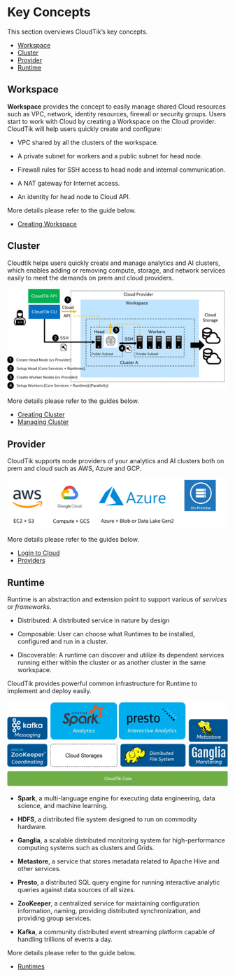 # Key Concepts

This section overviews CloudTik’s key concepts. 

- [Workspace](#workspace)
- [Cluster](#cluster)
- [Provider](#provider)
- [Runtime](#runtime)

## Workspace

**Workspace** provides the concept to easily manage shared Cloud resources such as VPC, network, identity resources, 
firewall or security groups. Users start to work with Cloud by creating a Workspace on the Cloud provider.
CloudTik will help users quickly create and configure: 

-  VPC shared by all the clusters of the workspace. 

-  A private subnet for workers and a public subnet for head node. 

-  Firewall rules for SSH access to head node and internal communication. 

-  A NAT gateway for Internet access. 

-  An identity for head node to Cloud API. 

More details please refer to the guide below.

* [Creating Workspace](./creating-workspace.md)


## Cluster

Cloudtik helps users quickly create and manage analytics and AI clusters, 
which enables adding or removing compute, storage, and network services easily to meet the demands on prem and cloud providers.

![](../../image/cluster-architecture.png)

More details please refer to the guides below.

* [Creating Cluster](./creating-cluster.md)
* [Managing Cluster](./managing-cluster.md)

## Provider

CloudTik supports node providers of your analytics and AI clusters both on prem and cloud such as AWS, Azure and GCP.

![](../../image/provider.png)

More details please refer to the guides below.

* [Login to Cloud](./login-to-cloud.md)
* [Providers](../Reference/providers.md)


## Runtime

Runtime is an abstraction and extension point to support various of *services* or *frameworks*.  

- Distributed: A distributed service in nature by design 

- Composable: User can choose what Runtimes to be installed, configured and run in a cluster.  

- Discoverable: A runtime can discover and utilize its dependent services running either within the cluster 
  or as another cluster in the same workspace. 

CloudTik provides powerful common infrastructure for Runtime to implement and deploy easily. 

![](../../image/runtime-analytics.png)

- **Spark**,  a multi-language engine for executing data engineering, data science, and machine learning.

- **HDFS**, a distributed file system designed to run on commodity hardware.

- **Ganglia**, a scalable distributed monitoring system for high-performance computing systems such as clusters and Grids.

- **Metastore**, a service that stores metadata related to Apache Hive and other services.

- **Presto**, a distributed SQL query engine for running interactive analytic queries against data sources of all sizes.

- **ZooKeeper**, a centralized service for maintaining configuration information, naming, providing distributed synchronization, and providing group services.

- **Kafka**, a community distributed event streaming platform capable of handling trillions of events a day.


More details please refer to the guide below.

* [Runtimes](../Reference/runtimes.md)